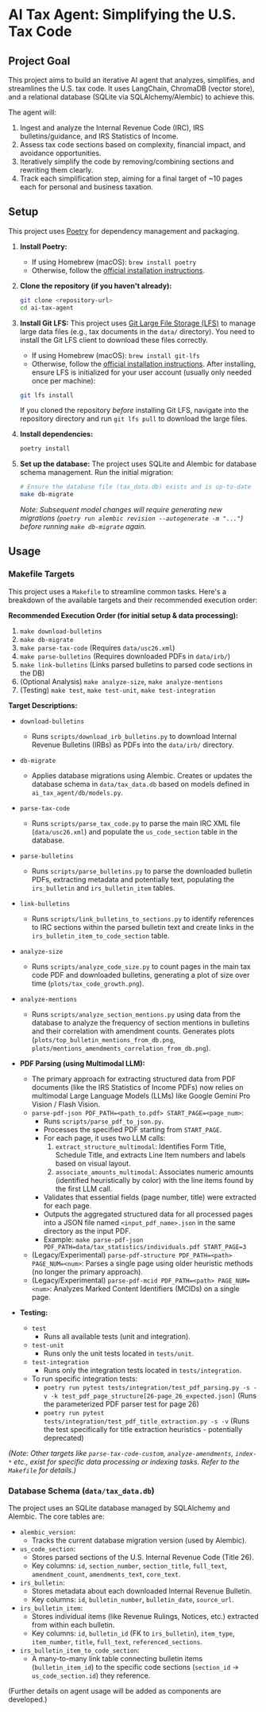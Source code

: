 # AI Tax Agent: Simplifying the U.S. Tax Code

## Project Goal

This project aims to build an iterative AI agent that analyzes, simplifies, and streamlines the U.S. tax code. It uses LangChain, ChromaDB (vector store), and a relational database (SQLite via SQLAlchemy/Alembic) to achieve this.

The agent will:

1.  Ingest and analyze the Internal Revenue Code (IRC), IRS bulletins/guidance, and IRS Statistics of Income.
2.  Assess tax code sections based on complexity, financial impact, and avoidance opportunities.
3.  Iteratively simplify the code by removing/combining sections and rewriting them clearly.
4.  Track each simplification step, aiming for a final target of ~10 pages each for personal and business taxation.

## Setup

This project uses [Poetry](https://python-poetry.org/) for dependency management and packaging.

1.  **Install Poetry:**
    *   If using Homebrew (macOS): `brew install poetry`
    *   Otherwise, follow the [official installation instructions](https://python-poetry.org/docs/#installation).

2.  **Clone the repository (if you haven't already):**
    ```bash
    git clone <repository-url>
    cd ai-tax-agent
    ```

3.  **Install Git LFS:**
    This project uses [Git Large File Storage (LFS)](https://git-lfs.github.com/) to manage large data files (e.g., tax documents in the `data/` directory). You need to install the Git LFS client to download these files correctly.
    *   If using Homebrew (macOS): `brew install git-lfs`
    *   Otherwise, follow the [official installation instructions](https://git-lfs.github.com/).
    After installing, ensure LFS is initialized for your user account (usually only needed once per machine):
    ```bash
    git lfs install 
    ```
    If you cloned the repository *before* installing Git LFS, navigate into the repository directory and run `git lfs pull` to download the large files.

4.  **Install dependencies:**
    ```bash
    poetry install
    ```

5.  **Set up the database:**
    The project uses SQLite and Alembic for database schema management. Run the initial migration:
    ```bash
    # Ensure the database file (tax_data.db) exists and is up-to-date
    make db-migrate
    ```
    *Note: Subsequent model changes will require generating new migrations (`poetry run alembic revision --autogenerate -m "..."`) before running `make db-migrate` again.*

## Usage

### Makefile Targets

This project uses a `Makefile` to streamline common tasks. Here's a breakdown of the available targets and their recommended execution order:

**Recommended Execution Order (for initial setup & data processing):**

1.  `make download-bulletins`
2.  `make db-migrate`
3.  `make parse-tax-code` (Requires `data/usc26.xml`)
4.  `make parse-bulletins` (Requires downloaded PDFs in `data/irb/`)
5.  `make link-bulletins` (Links parsed bulletins to parsed code sections in the DB)
6.  (Optional Analysis) `make analyze-size`, `make analyze-mentions`
7.  (Testing) `make test`, `make test-unit`, `make test-integration`

**Target Descriptions:**

*   `download-bulletins`
    *   Runs `scripts/download_irb_bulletins.py` to download Internal Revenue Bulletins (IRBs) as PDFs into the `data/irb/` directory.
*   `db-migrate`
    *   Applies database migrations using Alembic. Creates or updates the database schema in `data/tax_data.db` based on models defined in `ai_tax_agent/db/models.py`.
*   `parse-tax-code`
    *   Runs `scripts/parse_tax_code.py` to parse the main IRC XML file (`data/usc26.xml`) and populate the `us_code_section` table in the database.
*   `parse-bulletins`
    *   Runs `scripts/parse_bulletins.py` to parse the downloaded bulletin PDFs, extracting metadata and potentially text, populating the `irs_bulletin` and `irs_bulletin_item` tables.
*   `link-bulletins`
    *   Runs `scripts/link_bulletins_to_sections.py` to identify references to IRC sections within the parsed bulletin text and create links in the `irs_bulletin_item_to_code_section` table.
*   `analyze-size`
    *   Runs `scripts/analyze_code_size.py` to count pages in the main tax code PDF and downloaded bulletins, generating a plot of size over time (`plots/tax_code_growth.png`).
*   `analyze-mentions`
    *   Runs `scripts/analyze_section_mentions.py` using data from the database to analyze the frequency of section mentions in bulletins and their correlation with amendment counts. Generates plots (`plots/top_bulletin_mentions_from_db.png`, `plots/mentions_amendments_correlation_from_db.png`).

*   **PDF Parsing (using Multimodal LLM):**
    *   The primary approach for extracting structured data from PDF documents (like the IRS Statistics of Income PDFs) now relies on multimodal Large Language Models (LLMs) like Google Gemini Pro Vision / Flash Vision.
    *   `parse-pdf-json PDF_PATH=<path_to.pdf> START_PAGE=<page_num>`:
        *   Runs `scripts/parse_pdf_to_json.py`.
        *   Processes the specified PDF starting from `START_PAGE`.
        *   For each page, it uses two LLM calls:
            1.  `extract_structure_multimodal`: Identifies Form Title, Schedule Title, and extracts Line Item numbers and labels based on visual layout.
            2.  `associate_amounts_multimodal`: Associates numeric amounts (identified heuristically by color) with the line items found by the first LLM call.
        *   Validates that essential fields (page number, title) were extracted for each page.
        *   Outputs the aggregated structured data for all processed pages into a JSON file named `<input_pdf_name>.json` in the same directory as the input PDF.
        *   Example: `make parse-pdf-json PDF_PATH=data/tax_statistics/individuals.pdf START_PAGE=3`
    *   (Legacy/Experimental) `parse-pdf-structure PDF_PATH=<path> PAGE_NUM=<num>`: Parses a single page using older heuristic methods (no longer the primary approach).
    *   (Legacy/Experimental) `parse-pdf-mcid PDF_PATH=<path> PAGE_NUM=<num>`: Analyzes Marked Content Identifiers (MCIDs) on a single page.

*   **Testing:**
    *   `test`
        *   Runs all available tests (unit and integration).
    *   `test-unit`
        *   Runs only the unit tests located in `tests/unit`.
    *   `test-integration`
        *   Runs only the integration tests located in `tests/integration`.
    *   To run specific integration tests:
        *   `poetry run pytest tests/integration/test_pdf_parsing.py -s -v -k test_pdf_page_structure[26-page_26_expected.json]` (Runs the parameterized PDF parser test for page 26)
        *   `poetry run pytest tests/integration/test_pdf_title_extraction.py -s -v` (Runs the test specifically for title extraction heuristics - potentially deprecated)

*(Note: Other targets like `parse-tax-code-custom`, `analyze-amendments`, `index-*` etc., exist for specific data processing or indexing tasks. Refer to the `Makefile` for details.)*

### Database Schema (`data/tax_data.db`)

The project uses an SQLite database managed by SQLAlchemy and Alembic. The core tables are:

*   `alembic_version`:
    *   Tracks the current database migration version (used by Alembic).
*   `us_code_section`:
    *   Stores parsed sections of the U.S. Internal Revenue Code (Title 26).
    *   Key columns: `id`, `section_number`, `section_title`, `full_text`, `amendment_count`, `amendments_text`, `core_text`.
*   `irs_bulletin`:
    *   Stores metadata about each downloaded Internal Revenue Bulletin.
    *   Key columns: `id`, `bulletin_number`, `bulletin_date`, `source_url`.
*   `irs_bulletin_item`:
    *   Stores individual items (like Revenue Rulings, Notices, etc.) extracted from within each bulletin.
    *   Key columns: `id`, `bulletin_id` (FK to `irs_bulletin`), `item_type`, `item_number`, `title`, `full_text`, `referenced_sections`.
*   `irs_bulletin_item_to_code_section`:
    *   A many-to-many link table connecting bulletin items (`bulletin_item_id`) to the specific code sections (`section_id` -> `us_code_section.id`) they reference.

(Further details on agent usage will be added as components are developed.)
